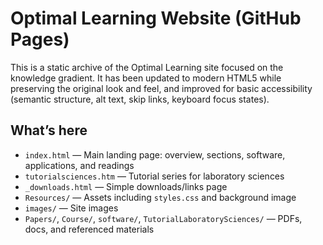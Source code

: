 # Optimal Learning Website (GitHub Pages)

This is a static archive of the Optimal Learning site focused on the knowledge gradient. It has been updated to modern HTML5 while preserving the original look and feel, and improved for basic accessibility (semantic structure, alt text, skip links, keyboard focus states).

## What’s here

- `index.html` — Main landing page: overview, sections, software, applications, and readings
- `tutorialsciences.htm` — Tutorial series for laboratory sciences
- `_downloads.html` — Simple downloads/links page
- `Resources/` — Assets including `styles.css` and background image
- `images/` — Site images
- `Papers/`, `Course/`, `software/`, `TutorialLaboratorySciences/` — PDFs, docs, and referenced materials
